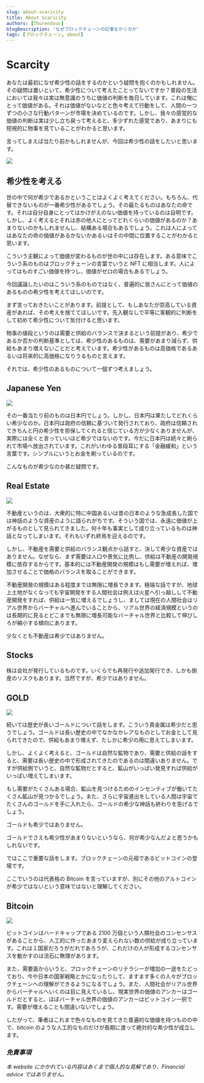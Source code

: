 ```yaml
---
slug: about-scaricity
title: About Scaricity
authors: [Thurendous]
blogDescription: 'なぜブロックチェーンの記事をかくのか'
tags: [ブロックチェーン, about]
---
```


# Scarcity

あなたは最初になぜ希少性の話をするのかという疑問を抱くのかもしれません。その疑問は置いといて、希少性について考えたことってないですか？普段の生活においては我々は実は無意識のうちに価値の判断を毎日しています。これは俺にとって価値がある。それは価値がないなどと色々考えて行動をして、人間の一つずつの小さな行動パターンが市場を決めているのです。しかし、我々の感覚的な価値の判断は実は少し立ち戻って考えると、多少ずれた感覚であり、あまりにも短視的に物事を見ていることがわかると思います。

言ってしまえば当たり前かもしれませんが、今回は希少性の話をしたいと思います。

![](moneything.jpeg)

## 希少性を考える

世の中で何が希少であるかということはよくよく考えてください。もちろん、代替できないものが一番希少性があるでしょう。その最たるものはあなたの命です。それは自分自身にとってはかけがえのない価値を持っているのは自明です。しかし、よく考えるとそれは赤の他人にとってどれくらいの価値があるのか？あまりないのかもしれませんし、結構ある場合もあるでしょう。これは人によってはあなたの命の価値があるかないかあるいはその中間に位置することがわかると思います。

こういう主観によって価値が変わるものが世の中には存在します。ある意味でこういう系のものはブロックチェーンの言葉でいうと NFT に相当します。人によってはものすごい価値を持つし、価値がゼロの場合もあるでしょう。

今回議論したいのはこういう系のものではなく、普遍的に皆さんにとって価値のあるものの希少性を考えてほしいのです。

まず言っておきたいことがあります。前提として、もしあなたが崇高している資産があれば、その考えを捨ててほしいです。先入観なしで平等に客観的に判断をして初めて希少性について気付けると思います。

物事の値段というのは需要と供給のバランスで決まるという前提があり、希少であるか否かの判断基準としては、希少性のあるものは、需要があまり減らず、供給もあまり増えないことだと考えています。希少性があるものは高価格であるあるいは将来的に高価格になりうるものと言えます。

それでは、希少性のあるものについて一個ずつ考えましょう。

## Japanese Yen

![](japanyen.jpg)

その一番当たり前のものは日本円でしょう。しかし、日本円は果たしてどれくらい希少なのか。日本円は政府の信頼に基づいて発行されており、政府は信頼されてきちんと円の希少性を担保してくれると信じている方が少なくありませんが、実際には全くと言っていいほど希少ではないのです。今だに日本円は続々と刷られて市場へ放出されています。これがいわゆる普段耳にする「金融緩和」という言葉です。シンプルにいうとお金を刷っているのです。

こんなものが希少なのか甚だ疑問です。

## Real Estate

![](realestate.jpg)

不動産というのは、大衆的に特に中国あるいは昔の日本のような急成長した国では神話のような資産のように語られがちです。そういう国では、永遠に価値が上がるものとして見られてきました。何十年も事実として成り立っているものは神話となってしまいます。それもいずれ終焉を迎えるのです。

しかし、不動産を需要と供給のバランス観点から話すと、決して希少な資産ではありません。なぜなら、まず需要は人口や景気に比例し、供給は不動産の開発規模に依存するからです。基本的には不動産開発の規模はもし需要が増えれば、増加させることで価格のバランスを取ることができます。

不動産開発の規模はある程度までは無限に増長できます。極端な話ですが、地球上土地がなくなっても宇宙開発をする人間社会は例えば火星へ引っ越しして不動産開発をすれば、供給は一気に増えるでしょうし、ましては現在の人間社会はリアル世界からバーチャルへ進んでいることから、リアル世界の経済規模というのは長期的に見るとどこまでも無限に増長可能なバーチャル世界と比較して伸びしろが縮小する傾向にあります。

少なくとも不動産は希少ではありません。

## Stocks

株は会社が発行しているものです。いくらでも再発行や追加発行でき、しかも倒産のリスクもあります。当然ですが、希少ではありません。

## GOLD

![](gold1.jpg)

続いては歴史が長いゴールドについて話をします。こういう貴金属は希少だと思うでしょう。ゴールドは長い歴史の中でなかなかレアなものとしてお金として見られてきたので、供給もあまり増えず、たしかに希少の用に思えてしまいます。

しかし、よくよく考えると、ゴールドは自然な鉱物であり、需要と供給の話をすると、需要は長い歴史の中で形成されてきたのであるのは間違いありません。ですが供給側でいうと、自然な鉱物だとすると、鉱山がいっぱい発見すれば供給がいっぱい増えてしまいます。

もし需要がたくさんある場合、鉱山を見つけるためのインセンティブが働いてたくさん鉱山が見つかるでしょう。また、さらに宇宙進出をしている人間は宇宙でたくさんのゴールドを手に入れたら、ゴールドの希少な神話も終わりを告げるでしょう。

ゴールドも希少ではありません。

ゴールドでさえも希少性があまりないというなら、何が希少なんだよと思うかもしれないです。

ではここで重要な話をします。ブロックチェーンの元祖であるビットコインの登場です。

ここでいうのは代表格の Bitcoin を言っていますが、別にその他のアルトコインが希少ではないという意味ではないと理解してください。

## Bitcoin

![](bitcoin.jpg)

ビットコインはハードキャップである 2100 万個という人類社会のコンセンサスがあることから、人工的に作ったあまり変えられない数の供給が成り立っています。これは１国家だろうがだれであろうが、これだけの人が形成するコンセンサスを動かすのは流石に無理があります。

また、需要面からいうと、ブロックチェーンのリテラシーが増加の一途をたどっており、今や日本の国家戦略とかになったりして、ますます多くの人々がブロックチェーンへの理解ができるようになるでしょう。また、人間社会がリアル世界からバーチャルへいくのは目に見えているし、現実世界の価値のアンカーはゴールドだとすると、ほぼバーチャル世界の価値のアンカーはビットコイン一択です。需要が増えることも間違いないでしょう。

したがって、筆者はこれまで色々なものを見てきた普遍的な価値を持つものの中で、bitcoin のような人工的なものだけが長期に渡って絶対的な希少性が成立します。

### _免責事項_

_本 website にかかれている内容はあくまで個人的な見解であり、Financial advice ではありません。_
